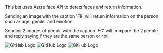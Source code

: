 This bot uses Azure face API to detect faces and return information.

Sending an image with the caption 'FR' will return information on the person such as age, gender and emotion

Sending 2 images of people with the caption 'FC' will compare the 2 people and reply saying if they are the same person or not


![GitHub Logo](https://cdn.discordapp.com/attachments/595454866714001430/660874895009251328/unknown.png)
![GitHub Logo](https://cdn.discordapp.com/attachments/595454866714001430/660876078130135065/unknown.png)
![GitHub Logo](https://cdn.discordapp.com/attachments/595454866714001430/660876148032536594/unknown.png)

